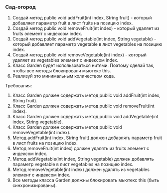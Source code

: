 
### Сад-огород

1. Создай метод public void addFruit(int index, String fruit) - который добавляет параметр fruit в лист fruits на позицию index.
2. Создай метод public void removeFruit(int index) - который удаляет из fruits элемент с индексом index.
3. Создай метод public void addVegetable(int index, String vegetable) - который добавляет параметр vegetable в лист vegetables на позицию index.
4. Создай метод public void removeVegetable(int index) - который удаляет из vegetables элемент с индексом index.
5. Класс Garden будет использоваться нитями. Поэтому сделай так, чтобы все методы блокировали мьютекс this.
6. Реализуй это минимальным количеством кода.


Требования:
1.	Класс Garden должен содержать метод public void addFruit(int index, String fruit).
2.	Класс Garden должен содержать метод public void removeFruit(int index).
3.	Класс Garden должен содержать метод public void addVegetable(int index, String vegetable).
4.	Класс Garden должен содержать метод public void removeVegetable(int index).
5.	Метод addFruit(int index, String fruit) должен добавлять параметр fruit в лист fruits на позицию index.
6.	Метод removeFruit(int index) должен удалять из fruits элемент с индексом index.
7.	Метод addVegetable(int index, String vegetable) должен добавлять параметр vegetable в лист vegetables на позицию index.
8.	Метод removeVegetable(int index) должен удалять из vegetables элемент с индексом index.
9.	Все методы класса Garden должны блокировать мьютекс this (быть синхронизированы).


